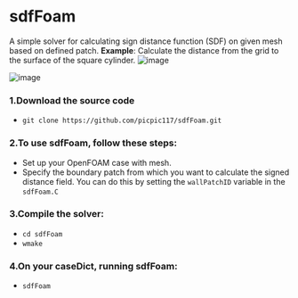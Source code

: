 # sdfFoam
A simple solver for calculating sign distance function (SDF) on given mesh based on defined patch.
**Example**: Calculate the distance from the grid to the surface of the square cylinder.
![image](https://github.com/picpic117/sdfFoam/assets/113087331/6a9641b7-3d02-45e8-ac3f-754edecf8a2e)


![image](https://github.com/picpic117/sdfFoam/assets/113087331/27339d50-bf11-467f-93e4-2922f36a33c1)



### 1.Download the source code
- `git clone https://github.com/picpic117/sdfFoam.git`

### 2.To use sdfFoam, follow these steps:

- Set up your OpenFOAM case with mesh.
- Specify the boundary patch from which you want to calculate the signed distance field. You can do this by setting the `wallPatchID` variable in the `sdfFoam.C`

### 3.Compile the solver:
- `cd sdfFoam` 
- `wmake`
### 4.On your caseDict, running sdfFoam:
- `sdfFoam`
